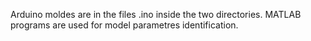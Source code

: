 Arduino moldes are in the files .ino inside the two directories.
MATLAB programs are used for model parametres identification.
